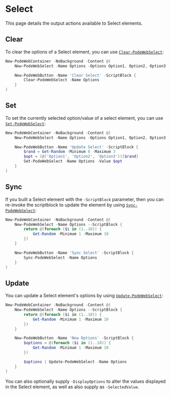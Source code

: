 # Select

This page details the output actions available to Select elements.

## Clear

To clear the options of a Select element, you can use [`Clear-PodeWebSelect`](../../../Functions/Outputs/Clear-PodeWebSelect):

```powershell
New-PodeWebContainer -NoBackground -Content @(
    New-PodeWebSelect -Name Options -Options Option1, Option2, Option3

    New-PodeWebButton -Name 'Clear Select' -ScriptBlock {
        Clear-PodeWebSelect -Name Options
    }
)
```

## Set

To set the currently selected option/value of a select element, you can use [`Set-PodeWebSelect`](../../../Functions/Outputs/Set-PodeWebSelect):

```powershell
New-PodeWebContainer -NoBackground -Content @(
    New-PodeWebSelect -Name Options -Options Option1, Option2, Option3

    New-PodeWebButton -Name 'Update Select' -ScriptBlock {
        $rand = Get-Random -Minimum 0 -Maximum 3
        $opt = (@('Option1', 'Option2', 'Option3'))[$rand]
        Set-PodeWebSelect -Name Options -Value $opt
    }
)
```

## Sync

If you built a Select element with the `-ScriptBlock` parameter, then you can re-invoke the scriptblock to update the element by using [`Sync-PodeWebSelect`](../../../Functions/Outputs/Sync-PodeWebSelect):

```powershell
New-PodeWebContainer -NoBackground -Content @(
    New-PodeWebSelect -Name Options --ScriptBlock {
        return @(foreach ($i in (1..10)) {
            Get-Random -Minimum 1 -Maximum 10
        })
    }

    New-PodeWebButton -Name 'Sync Select' -ScriptBlock {
        Sync-PodeWebSelect -Name Options
    }
)
```

## Update

You can update a Select element's options by using [`Update-PodeWebSelect`](../../../Functions/Outputs/Update-PodeWebSelect):

```powershell
New-PodeWebContainer -NoBackground -Content @(
    New-PodeWebSelect -Name Options --ScriptBlock {
        return @(foreach ($i in (1..10)) {
            Get-Random -Minimum 1 -Maximum 10
        })
    }

    New-PodeWebButton -Name 'New Options' -ScriptBlock {
        $options = @(foreach ($i in (1..10)) {
            Get-Random -Minimum 1 -Maximum 10
        })

        $options | Update-PodeWebSelect -Name Options
    }
)
```

You can also optionally supply `-DisplayOptions` to alter the values displayed in the Select element, as well as also supply as `-SelectedValue`.
